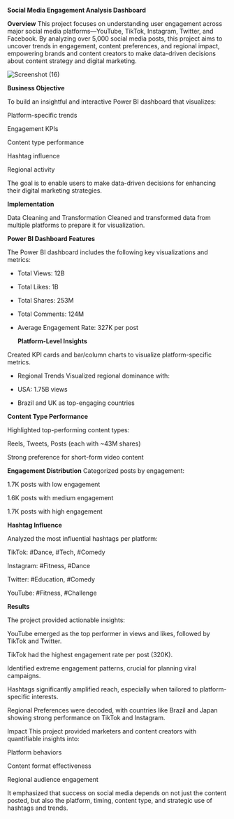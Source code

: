 **Social Media Engagement Analysis Dashboard**

**Overview**
This project focuses on understanding user engagement across major social media platforms—YouTube, TikTok, Instagram, Twitter, and Facebook. By analyzing over 5,000 social media posts, this project aims to uncover trends in engagement, content preferences, and regional impact, empowering brands and content creators to make data-driven decisions about content strategy and digital marketing.


![Screenshot (16)](https://github.com/user-attachments/assets/b965e84a-070a-421d-b098-6a514f6dfe97)

**Business Objective**

To build an insightful and interactive Power BI dashboard that visualizes:

Platform-specific trends

Engagement KPIs

Content type performance

Hashtag influence

Regional activity

The goal is to enable users to make data-driven decisions for enhancing their digital marketing strategies.

**Implementation**

Data Cleaning and Transformation
Cleaned and transformed data from multiple platforms to prepare it for visualization.

**Power BI Dashboard Features**

The Power BI dashboard includes the following key visualizations and metrics:

- Total Views: 12B

- Total Likes: 1B

- Total Shares: 253M

- Total Comments: 124M

- Average Engagement Rate: 327K per post

  **Platform-Level Insights**
  
Created KPI cards and bar/column charts to visualize platform-specific metrics.

- Regional Trends
Visualized regional dominance with:

- USA: 1.75B views

 - Brazil and UK as top-engaging countries

**Content Type Performance**

Highlighted top-performing content types:

Reels, Tweets, Posts (each with ~43M shares)

Strong preference for short-form video content

**Engagement Distribution**
Categorized posts by engagement:

1.7K posts with low engagement

1.6K posts with medium engagement

1.7K posts with high engagement

**Hashtag Influence**

Analyzed the most influential hashtags per platform:

TikTok: #Dance, #Tech, #Comedy

Instagram: #Fitness, #Dance

Twitter: #Education, #Comedy

YouTube: #Fitness, #Challenge

**Results**

The project provided actionable insights:

YouTube emerged as the top performer in views and likes, followed by TikTok and Twitter.

TikTok had the highest engagement rate per post (320K).

Identified extreme engagement patterns, crucial for planning viral campaigns.

Hashtags significantly amplified reach, especially when tailored to platform-specific interests.

Regional Preferences were decoded, with countries like Brazil and Japan showing strong performance on TikTok and Instagram.

Impact
This project provided marketers and content creators with quantifiable insights into:

Platform behaviors

Content format effectiveness

Regional audience engagement

It emphasized that success on social media depends on not just the content posted, but also the platform, timing, content type, and strategic use of hashtags and trends.
